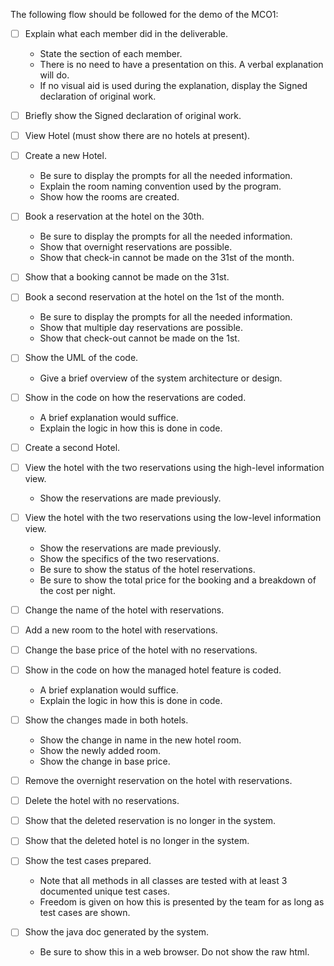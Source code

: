 The following flow should be followed for the demo of the MCO1:

- [ ] Explain what each member did in the deliverable.

  - State the section of each member.
  - There is no need to have a presentation on this. A verbal explanation will do.
  - If no visual aid is used during the explanation, display the Signed declaration of original work.

- [ ] Briefly show the Signed declaration of original work.

- [ ] View Hotel (must show there are no hotels at present).

- [ ] Create a new Hotel.

  - Be sure to display the prompts for all the needed information.
  - Explain the room naming convention used by the program.
  - Show how the rooms are created.

- [ ] Book a reservation at the hotel on the 30th.

  - Be sure to display the prompts for all the needed information.
  - Show that overnight reservations are possible.
  - Show that check-in cannot be made on the 31st of the month.

- [ ] Show that a booking cannot be made on the 31st.

- [ ] Book a second reservation at the hotel on the 1st of the month.

  - Be sure to display the prompts for all the needed information.
  - Show that multiple day reservations are possible.
  - Show that check-out cannot be made on the 1st.

- [ ] Show the UML of the code.

  - Give a brief overview of the system architecture or design.

- [ ] Show in the code on how the reservations are coded.

  - A brief explanation would suffice.
  - Explain the logic in how this is done in code.

- [ ] Create a second Hotel.

- [ ] View the hotel with the two reservations using the high-level information view.

  - Show the reservations are made previously.

- [ ] View the hotel with the two reservations using the low-level information view.

  - Show the reservations are made previously.
  - Show the specifics of the two reservations.
  - Be sure to show the status of the hotel reservations.
  - Be sure to show the total price for the booking and a breakdown of the cost per night.

- [ ] Change the name of the hotel with reservations.

- [ ] Add a new room to the hotel with reservations.

- [ ] Change the base price of the hotel with no reservations.

- [ ] Show in the code on how the managed hotel feature is coded.

  - A brief explanation would suffice.
  - Explain the logic in how this is done in code.

- [ ] Show the changes made in both hotels.

  - Show the change in name in the new hotel room.
  - Show the newly added room.
  - Show the change in base price.

- [ ] Remove the overnight reservation on the hotel with reservations.

- [ ] Delete the hotel with no reservations.

- [ ] Show that the deleted reservation is no longer in the system.

- [ ] Show that the deleted hotel is no longer in the system.

- [ ] Show the test cases prepared.

  - Note that all methods in all classes are tested with at least 3 documented unique test cases.
  - Freedom is given on how this is presented by the team for as long as test cases are shown.

- [ ] Show the java doc generated by the system.
  - Be sure to show this in a web browser. Do not show the raw html.
